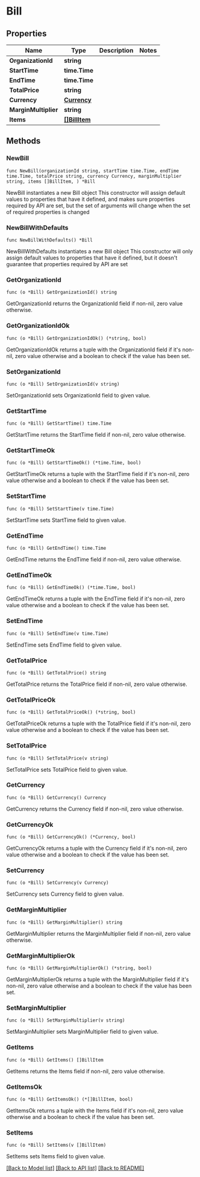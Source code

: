 # Bill

## Properties

Name | Type | Description | Notes
------------ | ------------- | ------------- | -------------
**OrganizationId** | **string** |  | 
**StartTime** | **time.Time** |  | 
**EndTime** | **time.Time** |  | 
**TotalPrice** | **string** |  | 
**Currency** | [**Currency**](Currency.md) |  | 
**MarginMultiplier** | **string** |  | 
**Items** | [**[]BillItem**](BillItem.md) |  | 

## Methods

### NewBill

`func NewBill(organizationId string, startTime time.Time, endTime time.Time, totalPrice string, currency Currency, marginMultiplier string, items []BillItem, ) *Bill`

NewBill instantiates a new Bill object
This constructor will assign default values to properties that have it defined,
and makes sure properties required by API are set, but the set of arguments
will change when the set of required properties is changed

### NewBillWithDefaults

`func NewBillWithDefaults() *Bill`

NewBillWithDefaults instantiates a new Bill object
This constructor will only assign default values to properties that have it defined,
but it doesn't guarantee that properties required by API are set

### GetOrganizationId

`func (o *Bill) GetOrganizationId() string`

GetOrganizationId returns the OrganizationId field if non-nil, zero value otherwise.

### GetOrganizationIdOk

`func (o *Bill) GetOrganizationIdOk() (*string, bool)`

GetOrganizationIdOk returns a tuple with the OrganizationId field if it's non-nil, zero value otherwise
and a boolean to check if the value has been set.

### SetOrganizationId

`func (o *Bill) SetOrganizationId(v string)`

SetOrganizationId sets OrganizationId field to given value.


### GetStartTime

`func (o *Bill) GetStartTime() time.Time`

GetStartTime returns the StartTime field if non-nil, zero value otherwise.

### GetStartTimeOk

`func (o *Bill) GetStartTimeOk() (*time.Time, bool)`

GetStartTimeOk returns a tuple with the StartTime field if it's non-nil, zero value otherwise
and a boolean to check if the value has been set.

### SetStartTime

`func (o *Bill) SetStartTime(v time.Time)`

SetStartTime sets StartTime field to given value.


### GetEndTime

`func (o *Bill) GetEndTime() time.Time`

GetEndTime returns the EndTime field if non-nil, zero value otherwise.

### GetEndTimeOk

`func (o *Bill) GetEndTimeOk() (*time.Time, bool)`

GetEndTimeOk returns a tuple with the EndTime field if it's non-nil, zero value otherwise
and a boolean to check if the value has been set.

### SetEndTime

`func (o *Bill) SetEndTime(v time.Time)`

SetEndTime sets EndTime field to given value.


### GetTotalPrice

`func (o *Bill) GetTotalPrice() string`

GetTotalPrice returns the TotalPrice field if non-nil, zero value otherwise.

### GetTotalPriceOk

`func (o *Bill) GetTotalPriceOk() (*string, bool)`

GetTotalPriceOk returns a tuple with the TotalPrice field if it's non-nil, zero value otherwise
and a boolean to check if the value has been set.

### SetTotalPrice

`func (o *Bill) SetTotalPrice(v string)`

SetTotalPrice sets TotalPrice field to given value.


### GetCurrency

`func (o *Bill) GetCurrency() Currency`

GetCurrency returns the Currency field if non-nil, zero value otherwise.

### GetCurrencyOk

`func (o *Bill) GetCurrencyOk() (*Currency, bool)`

GetCurrencyOk returns a tuple with the Currency field if it's non-nil, zero value otherwise
and a boolean to check if the value has been set.

### SetCurrency

`func (o *Bill) SetCurrency(v Currency)`

SetCurrency sets Currency field to given value.


### GetMarginMultiplier

`func (o *Bill) GetMarginMultiplier() string`

GetMarginMultiplier returns the MarginMultiplier field if non-nil, zero value otherwise.

### GetMarginMultiplierOk

`func (o *Bill) GetMarginMultiplierOk() (*string, bool)`

GetMarginMultiplierOk returns a tuple with the MarginMultiplier field if it's non-nil, zero value otherwise
and a boolean to check if the value has been set.

### SetMarginMultiplier

`func (o *Bill) SetMarginMultiplier(v string)`

SetMarginMultiplier sets MarginMultiplier field to given value.


### GetItems

`func (o *Bill) GetItems() []BillItem`

GetItems returns the Items field if non-nil, zero value otherwise.

### GetItemsOk

`func (o *Bill) GetItemsOk() (*[]BillItem, bool)`

GetItemsOk returns a tuple with the Items field if it's non-nil, zero value otherwise
and a boolean to check if the value has been set.

### SetItems

`func (o *Bill) SetItems(v []BillItem)`

SetItems sets Items field to given value.



[[Back to Model list]](../README.md#documentation-for-models) [[Back to API list]](../README.md#documentation-for-api-endpoints) [[Back to README]](../README.md)



